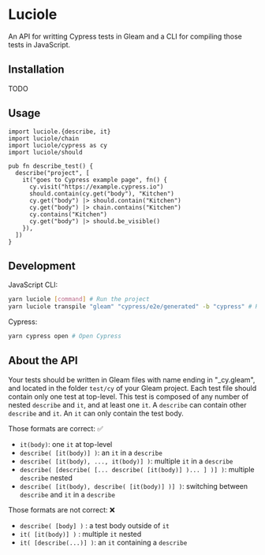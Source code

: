 # Luciole

An API for writting Cypress tests in Gleam and a CLI for compiling those tests in JavaScript.

<!-- [![Package Version](https://img.shields.io/hexpm/v/luciole)](https://hex.pm/packages/luciole)
[![Hex Docs](https://img.shields.io/badge/hex-docs-ffaff3)](https://hexdocs.pm/luciole/) -->

## Installation

TODO

## Usage

```gleam
import luciole.{describe, it}
import luciole/chain
import luciole/cypress as cy
import luciole/should

pub fn describe_test() {
  describe("project", [
    it("goes to Cypress example page", fn() {
      cy.visit("https://example.cypress.io")
      should.contain(cy.get("body"), "Kitchen")
      cy.get("body") |> should.contain("Kitchen")
      cy.get("body") |> chain.contains("Kitchen")
      cy.contains("Kitchen")
      cy.get("body") |> should.be_visible()
    }),
  ])
}
```

<!-- Further documentation can be found at <https://hexdocs.pm/luciole>. -->

## Development

<!-- Cypress API in Gleam:
```sh
cd gleam
gleam run # Run the project
gleam test # Run the tests
gleam build --target=js # Compile the project and tests to JavaScript
``` -->

JavaScript CLI:
```sh
yarn luciole [command] # Run the project
yarn luciole transpile "gleam" "cypress/e2e/generated" -b "cypress" # Run the project in my folder tree
```

Cypress:
```sh
yarn cypress open # Open Cypress
```

## About the API

Your tests should be written in Gleam files with name ending in "_cy.gleam", and located in the folder `test/cy` of your Gleam project. Each test file should contain only one test at top-level. This test is composed of any number of nested `describe` and `it`, and at least one `it`. A `describe` can contain other `describe` and `it`. An `it` can only contain the test body.

Those formats are correct: ✅
- `it(body)`: one `it` at top-level
- `describe( [it(body)] )`: an `it` in a `describe`
- `describe( [it(body), ..., it(body)] )`: multiple `it` in a `describe`
- `describe( [describe( [... describe( [it(body)] )... ] )] )`: multiple `describe` nested
- `describe( [it(body), describe( [it(body)] )] )`: switching between `describe` and `it` in a `describe`

Those formats are not correct: ❌
- `describe( [body] )` : a test body outside of `it`
- `it( [it(body)] )` : multiple `it` nested
- `it( [describe(...)] )`: an `it` containing a `describe`
